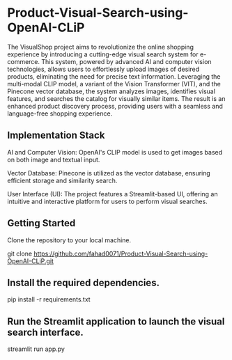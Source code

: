 # Product-Visual-Search-using-OpenAI-CLiP

The VisualShop project aims to revolutionize the online shopping experience by introducing a cutting-edge visual search system for e-commerce. This system, powered by advanced AI and computer vision technologies, allows users to effortlessly upload images of desired products, eliminating the need for precise text information. Leveraging the multi-modal CLIP model, a variant of the Vision Transformer (VIT), and the Pinecone vector database, the system analyzes images, identifies visual features, and searches the catalog for visually similar items. The result is an enhanced product discovery process, providing users with a seamless and language-free shopping experience.

## Implementation Stack
AI and Computer Vision: OpenAI's CLIP model is used to get images based on both image and textual input.

Vector Database: Pinecone is utilized as the vector database, ensuring efficient storage and similarity search.

User Interface (UI): The project features a Streamlit-based UI, offering an intuitive and interactive platform for users to perform visual searches.

## Getting Started
Clone the repository to your local machine.

git clone https://github.com/fahad0071/Product-Visual-Search-using-OpenAI-CLiP.git

## Install the required dependencies.

pip install -r requirements.txt

## Run the Streamlit application to launch the visual search interface.

streamlit run app.py




